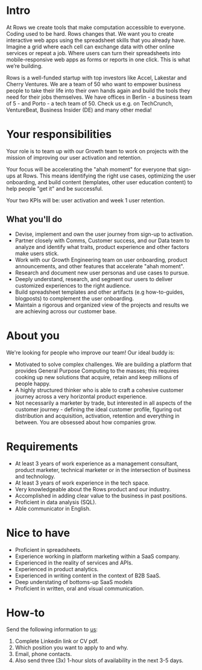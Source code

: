 # Intro

At Rows we create tools that make computation accessible to everyone. Coding used to be hard. Rows changes that. 
We want you to create interactive web apps using the spreadsheet skills that you already have. Imagine a grid where each cell can exchange data with other online services or repeat a job. 
Where users can turn their spreadsheets into mobile-responsive web apps as forms or reports in one click. This is what we’re building.

Rows is a well-funded startup with top investors like Accel, Lakestar and Cherry Ventures. 
We are a team of 50 who want to empower business people to take their life into their own hands again and build the tools they need for their jobs themselves. 
We have offices in Berlin - a business team of 5 - and Porto - a tech team of 50. Check us e.g. on TechCrunch, VentureBeat, Business Insider (DE) and many other media!

# Your responsibilities

Your role is to team up with our Growth team to work on projects with the mission of improving our user activation and retention.

Your focus will be accelerating the "ahah moment" for everyone that sign-ups at Rows. This means identifying the right use cases, optimizing the user onboarding, and build content (templates, other user education content) to help people "get it" and be successful.   
 
Your two KPIs will be: user activation and week 1 user retention. 
 
## What you'll do

* Devise, implement and own the user journey from sign-up to activation.
* Partner closely with Comms, Customer success, and our Data team to analyze and identify what traits, product experience and other factors make users stick.
* Work with our Growth Engineering team on user onboarding, product announcements, and other features that accelerate "ahah moment".
* Research and document new user personas and use cases to pursue.
* Deeply understand, research, and segment our users to deliver customized experiences to the right audience.
* Build spreadsheet templates and other artifacts (e.g how-to-guides, blogposts) to complement the user onboarding.
* Maintain a rigorous and organized view of the projects and results we are achieving across our customer base. 

# About you

We're looking for people who improve our team! Our ideal buddy is:

* Motivated to solve complex challenges. We are building a platform that provides General Purpose Computing to the masses; this requires cooking up new solutions that acquire, retain and keep millions of people happy.
* A highly structured thinker who is able to craft a cohesive customer journey across a very horizontal product experience.
* Not necessarily a marketer by trade, but interested in all aspects of the customer journey - defining the ideal customer profile, figuring out distribution and acquisition, activation, retention and everything in between. You are obsessed about how companies grow.


# Requirements
* At least 3 years of work experience as a management consultant, product marketer, technical marketer or in the intersection of business and technology.
* At least 3 years of work experience in the tech space.
* Very knowledgeable about the Rows product and our industry.
* Accomplished in adding clear value to the business in past positions.
* Proficient in data analysis (SQL).
* Able communicator in English.

# Nice to have
* Proficient in spreadsheets.
* Experience working in platform marketing within a SaaS company.
* Experienced in the reality of services and APIs.
* Experienced in product analytics.
* Experienced in writing content in the context of B2B SaaS.
* Deep understating of bottoms-up SaaS models
* Proficient in written, oral and visual communication.


# How-to
Send the following information to [us](mailto:join@rows.com):
1. Complete Linkedin link or CV pdf.
1. Which position you want to apply to and why.
1. Email, phone contacts.
1. Also send three (3x) 1-hour slots of availability in the next 3-5 days.

